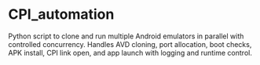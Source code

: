 # CPI_automation
Python script to clone and run multiple Android emulators in parallel with controlled concurrency. Handles AVD cloning, port allocation, boot checks, APK install, CPI link open, and app launch with logging and runtime control.
